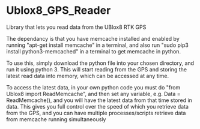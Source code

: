 # Ublox8_GPS_Reader
Library that lets you read data from the UBlox8 RTK GPS

The dependancy is that you have memcache installed and enabled by running "apt-get install memcache" in a terminal,
and also run "sudo pip3 install python3-memcached" in a terminal to get memcache in python.

To use this, simply download the python file into your chosen directory, and run it using python 3.
This will start reading from the GPS and storing the latest read data into memory, which can be accessed at any time.

To access the latest data, in your own python code you must do "from Ublox8 import ReadMemcache", and then set any variable, 
e.g. Data = ReadMemcache(), and you will have the latest data from that time stored in data. This gives you full control over
the speed of which you retrieve data from the GPS, 
and you can have multiple processes/scripts retrieve data from memcache running simultaneously 
